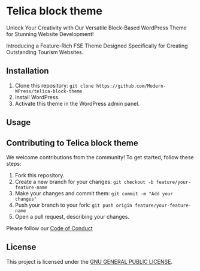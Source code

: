 # Telica block theme

Unlock Your Creativity with Our Versatile Block-Based WordPress Theme for
Stunning Website Development!

Introducing a Feature-Rich FSE Theme Designed Specifically for Creating
Outstanding Tourism Websites.

## Installation

1. Clone this repository: `git clone https://github.com/Modern-WPress/telica-block-theme`
2. Install WordPress.
3. Activate this theme in the WordPress admin panel.

## Usage

## Contributing to Telica block theme

We welcome contributions from the community! To get started, follow these steps:

1. Fork this repository.
2. Create a new branch for your changes:
   `git checkout -b feature/your-feature-name`
3. Make your changes and commit them: `git commit -m "Add your changes"`
4. Push your branch to your fork: `git push origin feature/your-feature-name`
5. Open a pull request, describing your changes.

Please follow our [Code of Conduct](CODE_OF_CONDUCT.md)

## License

This project is licensed under the [GNU GENERAL PUBLIC LICENSE](LICENSE).
